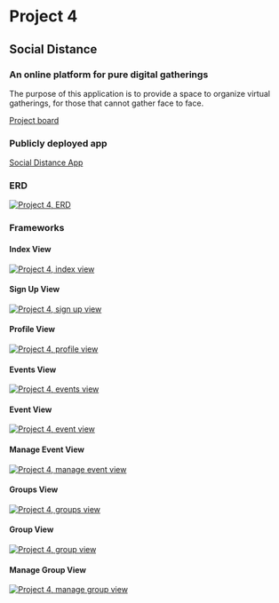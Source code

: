 # Project 4

## Social Distance

### An online platform for pure digital gatherings

The purpose of this application is to provide a space to organize virtual gatherings, for those that cannot gather face to face.  

[Project board](https://git.generalassemb.ly/DRHood/Project-4-Social-Distance/projects/1)

### Publicly deployed app

[Social Distance App](https://social-distance-app.herokuapp.com/)

### ERD

[![Project 4, ERD](/p4_images/SD_1.png "Project 4, ERD")](/p4_images/SD_1.png)

### Frameworks

#### Index View

[![Project 4, index view](/p4_images/SD_2.png "Project 4, index view")](/p4_images/SD_2.png)

#### Sign Up View

[![Project 4, sign up view](/p4_images/SD_3.png "Project 4, sign up view")](/p4_images/SD_3.png)

#### Profile View

[![Project 4, profile view](/p4_images/SD_4.png "Project 4, profile view")](/p4_images/SD_4.png)

#### Events View

[![Project 4, events view](/p4_images/SD_5.png "Project 4, events view")](/p4_images/SD_5.png)

#### Event View

[![Project 4, event view](/p4_images/SD_5b.png "Project 4, event view")](/p4_images/SD_5b.png)

#### Manage Event View

[![Project 4, manage event view](/p4_images/SD_6.png "Project 4, manage event view")](/p4_images/SD_6.png)

#### Groups View

[![Project 4, groups view](/p4_images/SD_7.png "Project 4, groups view")](/p4_images/SD_7.png)

#### Group View

[![Project 4, group view](/p4_images/SD_8.png "Project 4, group view")](/p4_images/SD_8.png)

#### Manage Group View

[![Project 4, manage group view](/p4_images/SD_9.png "Project 4, manage group view")](/p4_images/SD_9.png)
